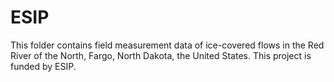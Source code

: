 # ESIP
This folder contains field measurement data of ice-covered flows in the Red River of the North, Fargo, North Dakota, the United States. 
This project is funded by ESIP.

